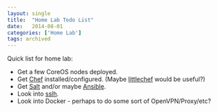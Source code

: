 ```yaml
---
layout: single
title:  "Home Lab Todo List"
date:   2014-08-01
categories: ['Home Lab']
tags: archived
---
```

Quick list for home lab:

* Get a few CoreOS nodes deployed.
* Get [Chef](http://www.getchef.com/) installed/configured. (Maybe [littlechef](https://github.com/tobami/littlechef) would be useful?)
* Get [Salt](http://www.saltstack.com/) and/or maybe [Ansible](http://www.ansible.com/).
* Look into [sslh](https://github.com/yrutschle/sslh).
* Look into Docker - perhaps to do some sort of OpenVPN/Proxy/etc?